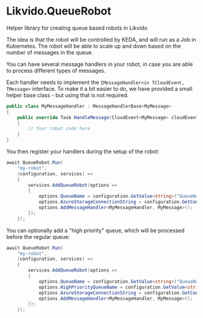 # Likvido.QueueRobot
Helper library for creating queue based robots in Likvido

The idea is that the robot will be controlled by KEDA, and will run as a Job in Kubernetes. The robot will be able to scale up and down based on the number of messages in the queue.

You can have several message handlers in your robot, in case you are able to process different types of messages.

Each handler needs to implement the `IMessageHandler<in TCloudEvent, TMessage>` interface. To make it a bit easier to do, we have provided a small helper base class - but using that is not required.

```csharp
public class MyMessageHandler : MessageHandlerBase<MyMessage>
{
    public override Task HandleMessage(CloudEvent<MyMessage> cloudEvent, bool lastAttempt, CancellationToken cancellationToken)
    {
        // Your robot code here
    }
}
```

You then register your handlers during the setup of the robot:

```csharp
await QueueRobot.Run(
    "my-robot",
    (configuration, services) =>
    {
        services.AddQueueRobot(options =>
        {
            options.QueueName = configuration.GetValue<string>("QueueName");
            options.AzureStorageConnectionString = configuration.GetConnectionString("StorageConnectionString");
            options.AddMessageHandler<MyMessageHandler, MyMessage>();
        });
    });
```

You can optionally add a "high priority" queue, which will be processed before the regular queue:

```csharp
await QueueRobot.Run(
    "my-robot",
    (configuration, services) =>
    {
        services.AddQueueRobot(options =>
        {
            options.QueueName = configuration.GetValue<string>("QueueName");
            options.HighPriorityQueueName = configuration.GetValue<string>("HighPriorityQueueName");
            options.AzureStorageConnectionString = configuration.GetConnectionString("StorageConnectionString");
            options.AddMessageHandler<MyMessageHandler, MyMessage>();
        });
    });
```
